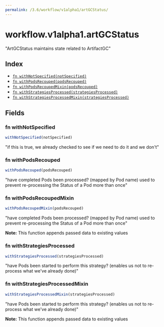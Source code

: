 ```yaml
---
permalink: /3.6/workflow/v1alpha1/artGCStatus/
---
```


# workflow.v1alpha1.artGCStatus

"ArtGCStatus maintains state related to ArtifactGC"

## Index

* [`fn withNotSpecified(notSpecified)`](#fn-withnotspecified)
* [`fn withPodsRecouped(podsRecouped)`](#fn-withpodsrecouped)
* [`fn withPodsRecoupedMixin(podsRecouped)`](#fn-withpodsrecoupedmixin)
* [`fn withStrategiesProcessed(strategiesProcessed)`](#fn-withstrategiesprocessed)
* [`fn withStrategiesProcessedMixin(strategiesProcessed)`](#fn-withstrategiesprocessedmixin)

## Fields

### fn withNotSpecified

```ts
withNotSpecified(notSpecified)
```

"if this is true, we already checked to see if we need to do it and we don't"

### fn withPodsRecouped

```ts
withPodsRecouped(podsRecouped)
```

"have completed Pods been processed? (mapped by Pod name) used to prevent re-processing the Status of a Pod more than once"

### fn withPodsRecoupedMixin

```ts
withPodsRecoupedMixin(podsRecouped)
```

"have completed Pods been processed? (mapped by Pod name) used to prevent re-processing the Status of a Pod more than once"

**Note:** This function appends passed data to existing values

### fn withStrategiesProcessed

```ts
withStrategiesProcessed(strategiesProcessed)
```

"have Pods been started to perform this strategy? (enables us not to re-process what we've already done)"

### fn withStrategiesProcessedMixin

```ts
withStrategiesProcessedMixin(strategiesProcessed)
```

"have Pods been started to perform this strategy? (enables us not to re-process what we've already done)"

**Note:** This function appends passed data to existing values